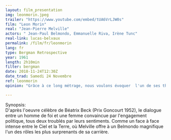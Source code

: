```yaml
---
layout: film_presentation
img: leonmorin.jpeg
trailer: "https://www.youtube.com/embed/tUA6VrLJW0s"
film: "Leon Morin"
real: "Jean-Pierre Melville"
actors: " Jean-Paul Belmondo, Emmanuelle Riva, Irène Tunc"
real-link: lucas-belvaux
permalink: /film/fr/leonmorin
lang: fr
type: Bergman Retrospective
year: 1961
length: 2h10min
filter: bergman
date: 2018-11-24T12:30Z
date_trad: Samedi 24 Novembre
ref: leonmorin
opinion: "Grâce à ce long métrage, nous voulons évoquer  l'un de ses thèmes favoris, la quête spirituelle. À l'automne 1961, il commençe la réalisation de Les Communiants (Nattvardsgästerna) qui montre la relation douloureuse d’un prêtre, Tomas Ericsson, avec une femme athée, Märta. Mais contrairement à Tomas Ericsson qui a perdu la foi, Léon Morin l’affirme de manière impertubable face à l’une de ses fidèles, Barny, qui semble, elle, vouloir la remettre en question. Le film de Melville sera montré pour la première fois en Suède le 23 avril 1971 sur TV1, aujourd’hui SVT1. Ces deux films reflètent la crise existentielle profonde que traversaient nombre de leurs contemporains."

---
```



<span class="name"> Synopsis:</span> <br/>
<span class="textfilm">  D'après l'oeuvre célèbre de Béatrix Beck (Prix Goncourt 1952), le dialogue entre un homme de foi et une femme convaincue par l'engagement politique, tous deux troublés par leurs sentiments. Comme un face à face intense entre le Ciel et la Terre, où Melville offre à un Belmondo magnifique l'un des rôles les plus surprenants de sa carrière. </span>
